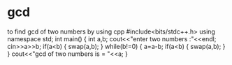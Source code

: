 # gcd
to find gcd of two numbers by using cpp
#include<bits/stdc++.h>
using namespace std;
int main()
{
    int a,b;
    cout<<"enter two numbers :"<<endl;
    cin>>a>>b;
    if(a<b)
    {
        swap(a,b);
    }
    while(b!=0)
    {
        a=a-b;
        if(a<b)
        {
            swap(a,b);
        }
    }
    cout<<"gcd of two numbers is = "<<a;
}
